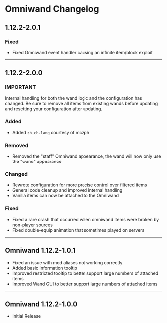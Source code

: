 # Omniwand Changelog
## 1.12.2-2.0.1
### Fixed
- Fixed Omniwand event handler causing an infinite item/block exploit

---

## 1.12.2-2.0.0
### IMPORTANT
Internal handling for both the wand logic and the configuration has changed. Be sure to remove all items from existing wands 
before updating and resetting your configuration after updating.

### Added
- Added `zh_ch.lang` courtesy of mczph

### Removed
- Removed the "staff" Omniwand appearance, the wand will now only use the "wand" appearance

### Changed
- Rewrote configuration for more precise control over filtered items
- General code cleanup and improved internal handling
- Vanilla items can now be attached to the Omniwand

### Fixed
- Fixed a rare crash that occurred when omniwand items were broken by non-player sources
- Fixed double-equip animation that sometimes played on servers

---

## Omniwand 1.12.2-1.0.1
- Fixed an issue with mod aliases not working correctly
- Added basic information tooltip
- Improved restricted tooltip to better support large numbers of attached items
- Improved Wand GUI to better support large numbers of attached items

---

## Omniwand 1.12.2-1.0.0
- Initial Release
